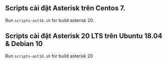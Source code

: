 ## Scripts cài đặt Asterisk trên Centos 7.
Run ```scripts-ast16.sh``` for build asterisk 20.
## Scripts cài đặt Asterisk 20 LTS trên Ubuntu 18.04 & Debian 10
Run ```scripts-ast16.sh``` for build asterisk 20
